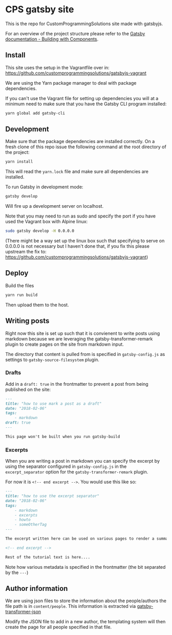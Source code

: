 # CPS gatsby site
This is the repo for CustomProgrammingSolutions site made with gatsbyjs.

For an overview of the project structure please refer to the [Gatsby documentation - Building with Components](https://www.gatsbyjs.org/docs/building-with-components/).

## Install

This site uses the setup in the Vagrantfile over in:
https://github.com/customprogrammingsolutions/gatsbyjs-vagrant

We are using the Yarn package manager to deal with package dependencies.

If you can't use the Vagrant file for setting up dependencies you will
at a minimum need to make sure that you have the Gatsby CLI program installed:
```sh
yarn global add gatsby-cli
```

## Development

Make sure that the package dependencies are installed correctly.
On a fresh clone of this repo issue the following command at the
root directory of the project:

```sh
yarn install
```
This will read the `yarn.lock` file and make sure all dependencies are installed.

To run Gatsby in development mode:

```sh
gatsby develop
```
Will fire up a development server on localhost.

Note that you may need to run as sudo and specify the port if you have used the Vagrant box with Alpine linux:

```sh
sudo gatsby develop -H 0.0.0.0
```
(There might be a way set up the linux box such that specifying to serve on 0.0.0.0
is not necessary but I haven't done that, if you fix this please upstream the fix to:
https://github.com/customprogrammingsolutions/gatsbyjs-vagrant)


## Deploy

Build the files
```sh
yarn run build
```

Then upload them to the host.


## Writing posts
Right now this site is set up such that it is convienent to write posts using markdown because we are leveraging the gatsby-transformer-remark plugin to create pages on the site from markdown input.

The directory that content is pulled from is specified in `gatsby-config.js` as settings to `gatsby-source-filesystem` plugin.

### Drafts
Add in a `draft: true` in the frontmatter to prevent a post from being published on the site:

```markdown
---
title: "how to use mark a post as a draft"
date: "2018-02-06"
tags:
    - markdown
draft: true
---

This page won't be built when you run gatsby-build
```

### Excerpts
When you are writing a post in markdown you can specify the excerpt by using the separator configured in `gatsby-config.js` in the `excerpt_separator` option for the `gatsby-transformer-remark` plugin.

For now it is `<!-- end excerpt -->`. 
You would use this like so:

```markdown
---
title: "how to use the excerpt separator"
date: "2018-02-06"
tags:
    - markdown
    - excerpts
    - howto
    - someOtherTag
---

The excerpt written here can be used on various pages to render a summary, don't make it too long though as that might break formatting on some listing pages in the site!

<!-- end excerpt -->

Rest of the tutorial text is here....
```

Note how various metadata is specified in the frontmatter (the bit separated by the `---`)

## Author information
We are using json files to store the information about the people/authors the file path is in `content/people`.
This information is extracted via [gatsby-transformer-json](https://github.com/gatsbyjs/gatsby/tree/master/packages/gatsby-transformer-json)

Modify the JSON file to add in a new author, the templating system will then create the page for all people specified in that file.
